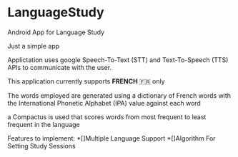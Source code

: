# LanguageStudy
Android App for Language Study

Just a simple app

Applictation uses google Speech-To-Text (STT) and Text-To-Speech (TTS) APIs to communicate with the user.

This application currently supports **FRENCH** :fr: only

The words employed are generated using a dictionary of French words with the International Phonetic Alphabet (IPA) value against each word

a Compactus is used that scores words from most frequent to least frequent in the language


Features to implement:
*[]Multiple Language Support
*[]Algorithm For Setting Study Sessions

